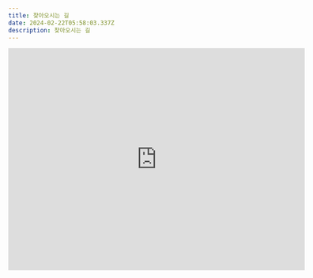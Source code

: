 ```yaml
---
title: 찾아오시는 길
date: 2024-02-22T05:58:03.337Z
description: 찾아오시는 길
---
```


<iframe src="https://www.google.com/maps/embed?pb=!1m18!1m12!1m3!1d2684.4561633965177!2d-122.32806359999998!3d47.714394999999996!2m3!1f0!2f0!3f0!3m2!1i1024!2i768!4f13.1!3m3!1m2!1s0x5490114fe6e29d1d%3A0x30d09675ae14e873!2s11700%201st%20Ave%20NE%2C%20Seattle%2C%20WA%2098125!5e0!3m2!1sen!2sus!4v1719970810409!5m2!1sen!2sus" width="600" height="450" style="border:0;" allowfullscreen="" loading="lazy" referrerpolicy="no-referrer-when-downgrade"></iframe>